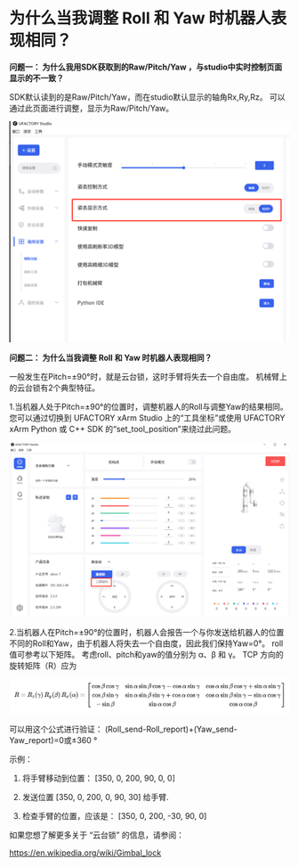 # 为什么当我调整 Roll 和 Yaw 时机器人表现相同？

**问题一： 为什么我用SDK获取到的Raw/Pitch/Yaw ，与studio中实时控制页面显示的不一致？**

SDK默认读到的是Raw/Pitch/Yaw，而在studio默认显示的轴角Rx,Ry,Rz。 可以通过此页面进行调整，显示为Raw/Pitch/Yaw。

![image](assets/img.png)

**问题二： 为什么当我调整 Roll 和 Yaw 时机器人表现相同？**

一般发生在Pitch=±90°时，就是云台锁，这时手臂将失去一个自由度。
机械臂上的云台锁有2个典型特征。

1.当机器人处于Pitch=±90°的位置时，调整机器人的Roll与调整Yaw的结果相同。 您可以通过切换到 UFACTORY xArm Studio 上的“工具坐标”或使用 UFACTORY xArm Python 或 C++ SDK 的“set\_tool\_position”来绕过此问题。

![images](../assets/20.png)

2.当机器人在Pitch=±90°的位置时，机器人会报告一个与你发送给机器人的位置不同的Roll和Yaw，由于机器人将失去一个自由度，因此我们保持Yaw=0°。 roll值可参考以下矩阵。
考虑roll、pitch和yaw的值分别为 α、β 和 γ。 TCP 方向的旋转矩阵（R）应为

![images](../assets/21.png)

可以用这个公式进行验证：
(Roll\_send-Roll\_report)+(Yaw\_send-Yaw\_report)=0或±360 °

示例：
1) 将手臂移动到位置： [350, 0, 200, 90, 0, 0]

2) 发送位置 [350, 0, 200, 0, 90, 30] 给手臂.

3) 检查手臂的位置，应该是： [350, 0, 200, -30, 90, 0]

如果您想了解更多关于 “云台锁” 的信息，请参阅：

https://en.wikipedia.org/wiki/Gimbal_lock
